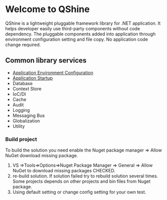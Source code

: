 # Welcome to QShine
QShine is a lightweight pluggable framework library for .NET application. It helps developer easily use third-party components without code dependency.
The pluggable components added into application through environment configuration setting and file copy. No application code change required.

## Common library services
- [Application Environment Configuration](qshine/docs/applicationEnvironment.md)
- [Application Startup](qshine/docs/applicationStartup.md)
- Database
- Context Store
- IoC/DI
- Cache
- Audit
- Logging
- Messaging Bus
- Globalization
- Utility


### Build project
To build the solution you need enable the Nuget package manager => Allow NuGet download missing package.
1. VS =>Tools=>Options=>Nuget Package Manager => General => Allow NuGet to download missing packages CHECKED.
2. re-build solution. If solution failed try to rebuild solution several times. Some projects depends on other projects and bin files from Nuget package.
3. Using default setting or change config setting for your own test.
